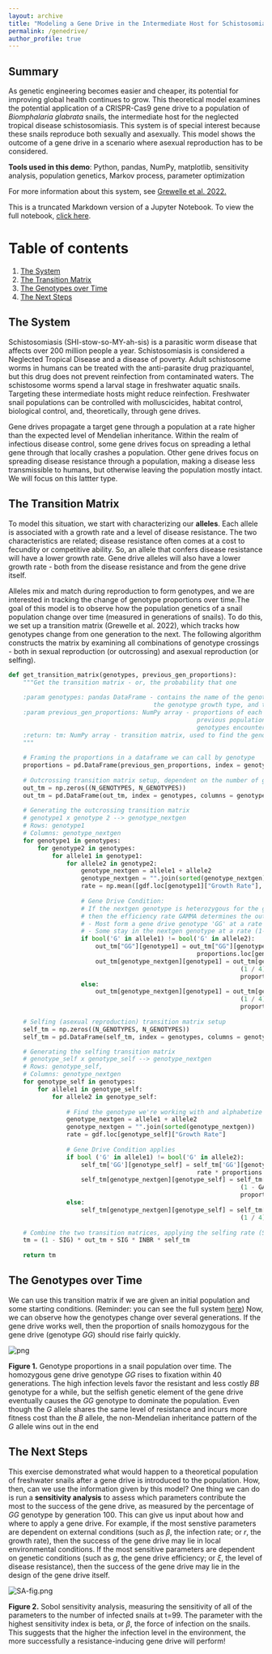 ```yaml
---
layout: archive
title: "Modeling a Gene Drive in the Intermediate Host for Schistosomiasis, a Neglected Tropical Disease"
permalink: /genedrive/
author_profile: true
---
```


## Summary

As genetic engineering becomes easier and cheaper, its potential for improving global health continues to grow. This theoretical model examines the potential application of a CRISPR-Cas9 gene drive to a population of *Biomphalaria glabrata* snails, the intermediate host for the neglected tropical disease schistosomiasis. This system is of special interest because these snails reproduce both sexually and asexually. This model shows the outcome of a gene drive in a scenario where asexual reproduction has to be considered.

**Tools used in this demo**: Python, pandas, NumPy, matplotlib, sensitivity analysis, population genetics, Markov process, parameter optimization

For more information about this system, see [Grewelle et al. 2022.](https://journals.plos.org/plosntds/article?id=10.1371/journal.pntd.0010894)

This is a truncated Markdown version of a Jupyter Notebook. To view the full notebook, [click here](https://github.com/ChloeRickards/chloerickards.github.io/blob/master/files/GeneDriveModel_full.ipynb).

# Table of contents
1. [The System](#system)
2. [The Transition Matrix](#tm)
3. [The Genotypes over Time](#genotypes)
4. [The Next Steps](#nextsteps)


## The System <a name="system"></a>

Schistosomiasis (SHI-stow-so-MY-ah-sis) is a parasitic worm disease that affects over 200 million people a year. Schistosomiasis is considered a Neglected Tropical Disease and a disease of poverty. Adult schistosome worms in humans can be treated with the anti-parasite drug praziquantel, but this drug does not prevent reinfection from contaminated waters. The schistosome worms spend a larval stage in freshwater aquatic snails. Targeting these intermediate hosts might reduce reinfection. Freshwater snail populations can be controlled with molluscicides, habitat control, biological control, and, theoretically, through gene drives.

Gene drives propagate a target gene through a population at a rate higher than the expected level of Mendelian inheritance. Within the realm of infectious disease control, some gene drives focus on spreading a lethal gene through that locally crashes a population. Other gene drives focus on spreading disease resistance through a population, making a disease less transmissible to humans, but otherwise leaving the population mostly intact. We will focus on this lattter type.

## The Transition Matrix <a name="tm"></a>

To model this situation, we start with characterizing our **alleles**. Each allele is associated with a growth rate and a level of disease resistance. The two characteristics are related; disease resistance often comes at a cost to fecundity or competitive ability. So, an allele that confers disease resistance will have a lower growth rate. Gene drive alleles will also have a lower growth rate - both from the disease resistance and from the gene drive itself. 

Alleles mix and match during reproduction to form genotypes, and we are interested in tracking the change of genotype proportions over time.The goal of this model is to observe how the population genetics of a snail population change over time (measured in generations of snails). To do this, we set up a transition matrix (Grewelle et al. 2022), which tracks how genotypes change from one generation to the next. The following algorithm constructs the matrix by examining all combinations of genotype crossings - both in sexual reproduction (or outcrossing) and asexual reproduction (or selfing).

```python
def get_transition_matrix(genotypes, previous_gen_proportions):
    """Get the transition matrix - or, the probability that one 
 
    :param genotypes: pandas DataFrame - contains the name of the genotypes (as a combination of allele letters),
                                        the genotype growth type, and the genotype disease resistance
    :param previous_gen_proportions: NumPy array - proportions of each genotype in the total population, from the
                                                    previous population. Used to find the likelihood of that two
                                                    genotypes encounter each other in sexual reproduction
    :return: tm: NumPy array - transition matrix, used to find the genotype population proportions in the next generation
    """
        
    # Framing the proportions in a dataframe we can call by genotype
    proportions = pd.DataFrame(previous_gen_proportions, index = genotypes)
    
    # Outcrossing transition matrix setup, dependent on the number of genotypes in our system (N_GENOTYPES)
    out_tm = np.zeros((N_GENOTYPES, N_GENOTYPES))
    out_tm = pd.DataFrame(out_tm, index = genotypes, columns = genotypes)
    
    # Generating the outcrossing transition matrix
    # genotype1 x genotype 2 --> genotype_nextgen
    # Rows: genotype1
    # Columns: genotype_nextgen
    for genotype1 in genotypes:
        for genotype2 in genotypes:
            for allele1 in genotype1:
                for allele2 in genotype2:
                    genotype_nextgen = allele1 + allele2
                    genotype_nextgen = "".join(sorted(genotype_nextgen)) # alphabetize the genotype
                    rate = np.mean([gdf.loc[genotype1]["Growth Rate"], gdf.loc[genotype2]["Growth Rate"]])
                        
                    # Gene Drive Condition:
                    # If the nextgen genotype is heterozygous for the gene drive,
                    # then the efficiency rate GAMMA determines the outcomes
                    # - Most form a gene drive genotype 'GG' at a rate GAMMA
                    # - Some stay in the nextgen genotype at a rate (1-GAMMA)
                    if bool('G' in allele1) != bool('G' in allele2):
                        out_tm["GG"][genotype1] = out_tm["GG"][genotype1] + GAMMA * (1 / 4) * rate * 
                                                    proportions.loc[genotype1][0] * proportions.loc[genotype2][0]
                        out_tm[genotype_nextgen][genotype1] = out_tm[genotype_nextgen][genotype1] + (1 - GAMMA) *
                                                                (1 / 4) * rate * proportions.loc[genotype1][0] * 
                                                                proportions.loc[genotype2][0]
                    else:
                        out_tm[genotype_nextgen][genotype1] = out_tm[genotype_nextgen][genotype1] + 
                                                                (1 / 4) * rate * proportions.loc[genotype1][0] * 
                                                                proportions.loc[genotype2][0]
    
    # Selfing (asexual reproduction) transition matrix setup
    self_tm = np.zeros((N_GENOTYPES, N_GENOTYPES))
    self_tm = pd.DataFrame(self_tm, index = genotypes, columns = genotypes)

    # Generating the selfing transition matrix
    # genotype_self x genotype_self --> genotype_nextgen
    # Rows: genotype_self,
    # Columns: genotype_nextgen
    for genotype_self in genotypes:
        for allele1 in genotype_self:
            for allele2 in genotype_self:
            
                # Find the genotype we're working with and alphabetize it
                genotype_nextgen = allele1 + allele2
                genotype_nextgen = "".join(sorted(genotype_nextgen))
                rate = gdf.loc[genotype_self]["Growth Rate"]
            
                # Gene Drive Condition applies
                if bool ('G' in allele1) != bool('G' in allele2):
                    self_tm['GG'][genotype_self] = self_tm['GG'][genotype_self] + GAMMA * (1 / 4) * 
                                                    rate * proportions.loc[genotype_self][0]
                    self_tm[genotype_nextgen][genotype_self] = self_tm[genotype_nextgen][genotype_self] + 
                                                                (1 - GAMMA) * (1 / 4) * rate * 
                                                                proportions.loc[genotype_self][0]
                else:
                    self_tm[genotype_nextgen][genotype_self] = self_tm[genotype_nextgen][genotype_self] + 
                                                                (1 / 4) * rate * proportions.loc[genotype_self][0]
    
    # Combine the two transition matrices, applying the selfing rate (SIG) and the inbreeding cost (INBR)
    tm = (1 - SIG) * out_tm + SIG * INBR * self_tm
    
    return tm
```



## The Genotypes over Time <a name="genotypes"></a>

We can use this transition matrix if we are given an initial population and some starting conditions. (Reminder: you can see the full system [here](https://github.com/ChloeRickards/chloerickards.github.io/blob/master/files/GeneDriveModel_full.ipynb)) Now, we can observe how the genotypes change over several generations. If the gene drive works well, then the proportion of snails homozygous for the gene drive (genotype $GG$) should rise fairly quickly.

![png](notebooks_Snails_15_0.png)

**Figure 1.** Genotype proportions in a snail population over time. The homozygous gene drive genotype $GG$ rises to fixation within 40 generations. The high infection levels favor the resistant and less costly $BB$ genotype for a while, but the selfish genetic element of the gene drive eventually causes the $GG$ genotype to dominate the population. Even though the $G$ allele shares the same level of resistance and incurs more fitness cost than the $B$ allele, the non-Mendelian inheritance pattern of the $G$ allele wins out in the end

## The Next Steps <a name="nextsteps"></a>

This exercise demonstrated what would happen to a theoretical population of freshwater snails after a gene drive is introduced to the population. How, then, can we use the information given by this model? One thing we can do is run a **sensitivity analysis** to assess which parameters contribute the most to the success of the gene drive, as measured by the percentage of $GG$ genotype by generation 100. This can give us input about how and where to apply a gene drive. For example, if the most senstive parameters are dependent on external conditions (such as $\beta$, the infection rate; or $r$, the growth rate), then the success of the gene drive may lie in local environmental conditions. If the most sensitive parameters are dependent on genetic conditions (such as $g$, the gene drive efficiency; or $\xi$, the level of disease resistance), then the success of the gene drive may lie in the design of the gene drive itself.

![SA-fig.png](SA-fig.png)

**Figure 2.** Sobol sensitivity analysis, measuring the sensitivity of all of the parameters to the number of infected snails at t=99. The parameter with the highest sensitivity index is beta, or $\beta$, the force of infection on the snails. This suggests that the higher the infection level in the environment, the more successfully a resistance-inducing gene drive will perform!
